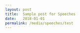 ```yaml
---
layout: post
title:  Sample post for Speeches
date:   2018-01-01
permalink: /media/speeches/test
---
```

